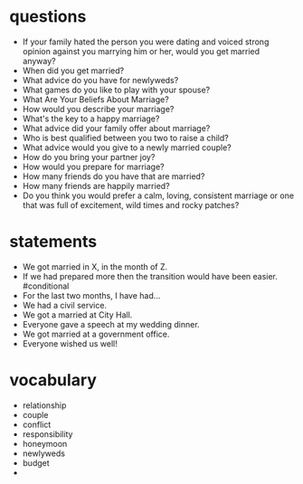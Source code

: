 # questions
- If your family hated the person you were dating and voiced strong opinion against you marrying him or her, would you get married anyway?
- When did you get married?
- What advice do you have for newlyweds?
- What games do you like to play with your spouse?
- What Are Your Beliefs About Marriage?
- How would you describe your marriage?
- What's the key to a happy marriage?
- What advice did your family offer about marriage?
- Who is best qualified between you two to raise a child?
- What advice would you give to a newly married couple?
- How do you bring your partner joy?
- How would you prepare for marriage?
- How many friends do you have that are married?
- How many friends are happily married?
- Do you think you would prefer a calm, loving, consistent marriage or one that was full of excitement, wild times and rocky patches?


# statements

- We got married in X, in the month of Z.
- If we had prepared more then the transition would have been easier. #conditional
- For the last two months, I have had... 
- We had a civil service.
- We got a married at City Hall.
- Everyone gave a speech at my wedding dinner.
- We got married at a government office.
- Everyone wished us well!

# vocabulary
- relationship
- couple
- conflict
- responsibility
- honeymoon
- newlyweds
- budget
- 